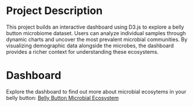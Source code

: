 # Project Description
This project builds an interactive dashboard using D3.js to explore a belly button microbiome dataset. Users can analyze individual samples through dynamic charts and uncover the most prevalent microbial communities. By visualizing demographic data alongside the microbes, the dashboard provides a richer context for understanding these ecosystems. 

# Dashboard
Explore the dashboard to find out more about microbial ecosytems in your belly button: [Belly Button Microbial Ecosystem](https://ashleykanderson.github.io/belly_button_challenge/)
